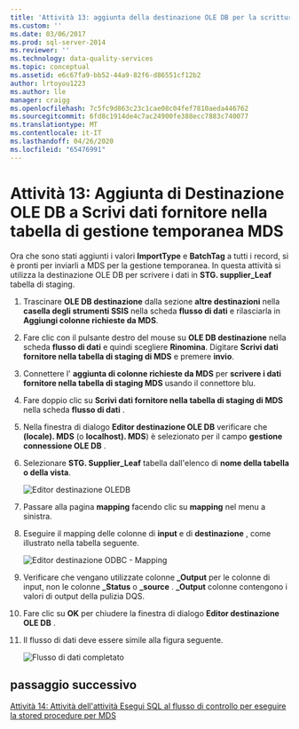 ```yaml
---
title: 'Attività 13: aggiunta della destinazione OLE DB per la scrittura dei dati nella tabella di staging MDS | Microsoft Docs'
ms.custom: ''
ms.date: 03/06/2017
ms.prod: sql-server-2014
ms.reviewer: ''
ms.technology: data-quality-services
ms.topic: conceptual
ms.assetid: e6c67fa9-bb52-44a9-82f6-d86551cf12b2
author: lrtoyou1223
ms.author: lle
manager: craigg
ms.openlocfilehash: 7c5fc9d863c23c1cae08c04fef7810aeda446762
ms.sourcegitcommit: 6fd8c1914de4c7ac24900fe388ecc7883c740077
ms.translationtype: MT
ms.contentlocale: it-IT
ms.lasthandoff: 04/26/2020
ms.locfileid: "65476991"
---
```

# <a name="task-13-adding-ole-db-destination-to-write-data-to-mds-staging-table"></a>Attività 13: Aggiunta di Destinazione OLE DB a Scrivi dati fornitore nella tabella di gestione temporanea MDS
  Ora che sono stati aggiunti i valori **ImportType** e **BatchTag** a tutti i record, si è pronti per inviarli a MDS per la gestione temporanea. In questa attività si utilizza la destinazione OLE DB per scrivere i dati in **STG. supplier_Leaf** tabella di staging.  
  
1.  Trascinare **OLE DB destinazione** dalla sezione **altre destinazioni** nella **casella degli strumenti SSIS** nella scheda **flusso di dati** e rilasciarla in **Aggiungi colonne richieste da MDS**.  
  
2.  Fare clic con il pulsante destro del mouse su **OLE DB destinazione** nella scheda **flusso di dati** e quindi scegliere **Rinomina**. Digitare **Scrivi dati fornitore nella tabella di staging di MDS** e premere **invio**.  
  
3.  Connettere l' **aggiunta di colonne richieste da MDS** per **scrivere i dati fornitore nella tabella di staging MDS** usando il connettore blu.  
  
4.  Fare doppio clic su **Scrivi dati fornitore nella tabella di staging di MDS** nella scheda **flusso di dati** .  
  
5.  Nella finestra di dialogo **Editor destinazione OLE DB** verificare che **(locale). MDS** (o **localhost). MDS**) è selezionato per il campo **gestione connessione OLE DB** .  
  
6.  Selezionare **STG. Supplier_Leaf** tabella dall'elenco di **nome della tabella o della vista**.  
  
     ![Editor destinazione OLEDB](../../2014/tutorials/media/et-addingoledbdestinationtowdtomdsst-01.jpg "Editor destinazione OLEDB")  
  
7.  Passare alla pagina **mapping** facendo clic su **mapping** nel menu a sinistra.  
  
8.  Eseguire il mapping delle colonne di **input** e di **destinazione** , come illustrato nella tabella seguente.  
  
     ![Editor destinazione ODBC - Mapping](../../2014/tutorials/media/et-addingoledbdestinationtowdtomdsst-02.jpg "Editor destinazione ODBC - Mapping")  
  
9. Verificare che vengano utilizzate colonne **_Output** per le colonne di input, non le colonne **_Status** o **_source** . **_Output** colonne contengono i valori di output della pulizia DQS.  
  
10. Fare clic su **OK** per chiudere la finestra di dialogo **Editor destinazione OLE DB** .  
  
11. Il flusso di dati deve essere simile alla figura seguente.  
  
     ![Flusso di dati completato](../../2014/tutorials/media/et-addingoledbdestinationtowdtomdsst-03.jpg "Flusso di dati completato")  
  
## <a name="next-step"></a>passaggio successivo  
 [Attività 14: Attività dell'attività Esegui SQL al flusso di controllo per eseguire la stored procedure per MDS](../../2014/tutorials/task-14-add-execute-to-control-flow-run-mds-stored-procedure.md)  
  
  
